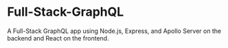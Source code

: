 # Full-Stack-GraphQL
A Full-Stack GraphQL app using Node.js, Express, and Apollo Server on the backend and React on the frontend.
